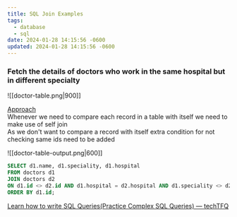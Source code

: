 ```yaml
---
title: SQL Join Examples
tags:
  - database
  - sql
date: 2024-01-28 14:15:56 -0600
updated: 2024-01-28 14:15:56 -0600
---
```


### Fetch the details of doctors who work in the same hospital but in different specialty

![[doctor-table.png|900]]

<u>Approach</u>  
Whenever we need to compare each record in a table with itself we need to make use of self join  
As we don't want to compare a record with itself extra condition for not checking same ids need to be added

![[doctor-table-output.png|600]]

````sql
SELECT d1.name, d1.speciality, d1.hospital
FROM doctors d1
JOIN doctors d2
ON d1.id <> d2.id AND d1.hospital = d2.hospital AND d1.speciality <> d2.speciality
ORDER BY d1.id;
````

[Learn how to write SQL Queries(Practice Complex SQL Queries) — techTFQ](https://techtfq.com/blog/learn-how-to-write-sql-queries-practice-complex-sql-queries)
